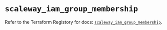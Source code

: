# `scaleway_iam_group_membership`

Refer to the Terraform Registory for docs: [`scaleway_iam_group_membership`](https://registry.terraform.io/providers/scaleway/scaleway/2.31.0/docs/resources/iam_group_membership).
